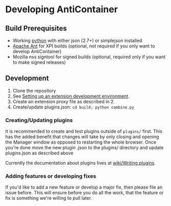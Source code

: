 # Developing AntiContainer

## Build Prerequisites

* Working [python](http://python.org/) with either json (2.7+) or simplejson installed
* [Apache Ant](http://ant.apache.org/) for XPI builds (optional, not required if you only want to develop AntiContainer)
* Mozilla nss signtool for signed builds (optional, required only if you want to make signed releases)

## Development

1. Clone the repository
2. See [Setting up an extension development environment](https://developer.mozilla.org/en/Setting_up_extension_development_environment).
3. Create an extension proxy file as described in 2.
4. Create/update plugins.json: `cd build; python combine.py`

### Creating/Updating plugins
It is recommended to create and test plugins outside of `plugins/` first. This has the added benefit that changes will take by only closing and opening the Manager window as opposed to restarting the whole browser.
Once you're done move the new plugin .json to the plugins/ directory and update plugins.json as described above

Currently the documentation about plugins lives at [wiki/Writing plugins](https://github.com/nmaier/anticontainer/wiki/Writing-plugins).

### Adding features or developing fixes
If you'd like to add a new feature or develop a major fix, then please file an issue before.
This will ensure before you do all the work, that the feature or fix is something we're willing to pull later.
